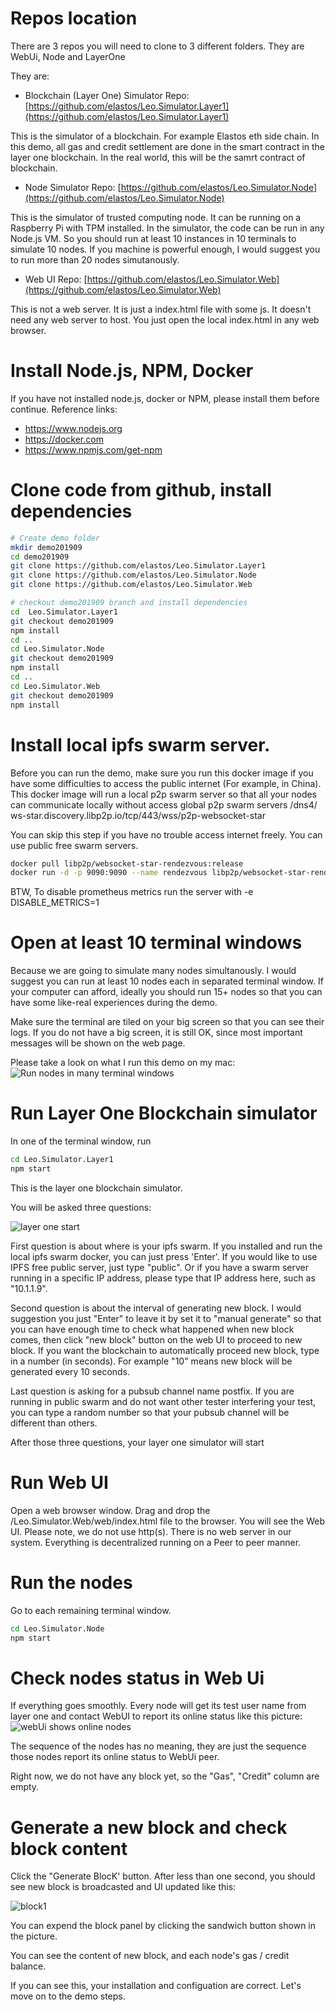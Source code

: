 # Repos location

There are 3 repos you will need to clone to 3 different folders. They are WebUi, Node and LayerOne

They are:

* Blockchain (Layer One) Simulator 
Repo: [https://github.com/elastos/Leo.Simulator.Layer1](https://github.com/elastos/Leo.Simulator.Layer1)

This is the simulator of a blockchain. For example Elastos eth side chain. In this demo, all gas and credit settlement are done in the smart contract in the layer one blockchain. In the real world, this will be the samrt contract of blockchain. 

* Node Simulator
Repo: [https://github.com/elastos/Leo.Simulator.Node](https://github.com/elastos/Leo.Simulator.Node)

This is the simulator of trusted computing node. It can be running on a Raspberry Pi with TPM installed. In the simulator, the code can be run in any Node.js VM. So you should run at least 10 instances in 10 terminals to simulate 10 nodes. If you machine is powerful enough, I would suggest you to run more than 20 nodes simutanously. 

* Web UI
Repo: [https://github.com/elastos/Leo.Simulator.Web](https://github.com/elastos/Leo.Simulator.Web)

This is not a web server. It is just a index.html file with some js. It doesn't need any web server to host. You just open the local index.html in any web browser. 

# Install Node.js, NPM, Docker 
If you have not installed node.js, docker or NPM, please install them before continue. 
Reference links:
- https://www.nodejs.org
- https://docker.com
- https://www.npmjs.com/get-npm
# Clone code from github, install dependencies

```bash
# Create demo folder
mkdir demo201909
cd demo201909
git clone https://github.com/elastos/Leo.Simulator.Layer1
git clone https://github.com/elastos/Leo.Simulator.Node
git clone https://github.com/elastos/Leo.Simulator.Web

# checkout demo201909 branch and install dependencies
cd  Leo.Simulator.Layer1
git checkout demo201909
npm install
cd ..
cd Leo.Simulator.Node
git checkout demo201909
npm install
cd ..
cd Leo.Simulator.Web
git checkout demo201909
npm install

```

# Install local ipfs swarm server. 
Before you can run the demo, make sure you run this docker image if you have some difficulties to access the public internet (For example, in China). This docker image will run a local p2p swarm server so that all your nodes can communicate locally without access global p2p swarm servers /dns4/
ws-star.discovery.libp2p.io/tcp/443/wss/p2p-websocket-star

You can skip this step if you have no trouble access internet freely. You can use public free swarm servers.

```bash
docker pull libp2p/websocket-star-rendezvous:release
docker run -d -p 9090:9090 --name rendezvous libp2p/websocket-star-rendezvous:release
```
BTW, To disable prometheus metrics run the server with -e DISABLE_METRICS=1

# Open at least 10 terminal windows 
Because we are going to simulate many nodes simultanously. I would suggest you can run at least 10 nodes each in separated terminal window. If your computer can afford, ideally you should run 15+ nodes so that you can have some like-real experiences during the demo.

Make sure the terminal are tiled on your big screen so that you can see their logs. If you do not have a big screen, it is still OK, since most important messages will be shown on the web page. 

Please take a look on what I run this demo on my mac:
![Run nodes in many terminal windows](./images/fullScreenTerminals.png)

# Run Layer One Blockchain simulator
In one of the terminal window, run 
``` bash
cd Leo.Simulator.Layer1
npm start
```
This is the layer one blockchain simulator.

You will be asked three questions:

![layer one start](./images/layerOneStart.png)

First question is about where is your ipfs swarm. If you installed and run the local ipfs swarm docker, you can just press 'Enter'. If you would like to use IPFS free public server, just type "public". Or if you have a swarm server running in a specific IP address, please type that IP address here, such as "10.1.1.9".

Second question is about the interval of generating new block. I would suggestion you just "Enter" to leave it by set it to "manual generate" so that you can have enough time to check what happened when new block comes, then click "new block" button on the web UI to proceed to new block. If you want the blockchain to automatically proceed new block, type in a number (in seconds). For example "10" means new block will be generated every 10 seconds.

Last question is asking for a pubsub channel name postfix. If you are running in public swarm and do not want other tester interfering your test, you can type a random number so that your pubsub channel will be different than others.

After those three questions, your layer one simulator will start

# Run Web UI
Open a web browser window. Drag and drop the <Your path>/Leo.Simulator.Web/web/index.html file to the browser. You will see the Web UI. Please note, we do not use http(s). There is no web server in our system. Everything is decentralized running on a Peer to peer manner. 

# Run the nodes
Go to each remaining terminal window. 
``` bash
cd Leo.Simulator.Node
npm start
```

# Check nodes status in Web Ui
If everything goes smoothly. Every node will get its test user name from layer one and contact WebUI to report its online status like this picture:
![webUi shows online nodes](./images/WebUiStart.png)

The sequence of the nodes has no meaning, they are just the sequence those nodes report its online status to WebUi peer. 

Right now, we do not have any block yet, so the "Gas", "Credit" column are empty.

# Generate a new block and check block content

Click the "Generate BlocK' button. After less than one second, you should see new block is broadcasted and UI updated like this:

![block1](./images/block1.png)

You can expend the block panel by clicking the sandwich button shown in the picture.

You can see the content of new block, and each  node's gas / credit balance.

If you can see this, your installation and configuation are correct. Let's move on to the demo steps.

